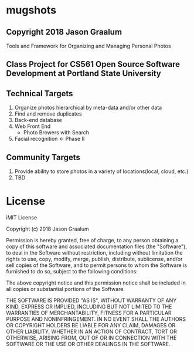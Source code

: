 # mugshots

## Copyright 2018 Jason Graalum
Tools and Framework for Organizing and Managing Personal Photos

## Class Project for CS561 Open Source Software Development at Portland State University

## Technical Targets
1. Organize photos hierarchical by meta-data and/or other data
1. Find and remove duplicates
1. Back-end database
1. Web Front End
   - Photo Browers with Search
1. Facial recognition <- Phase II

## Community Targets
1. Provide ability to store photos in a variety of locations(local, cloud, etc.)
2. TBD

# License

iMIT License

Copyright (c) 2018 Jason Graalum

Permission is hereby granted, free of charge, to any person obtaining a copy
of this software and associated documentation files (the "Software"), to deal
in the Software without restriction, including without limitation the rights
to use, copy, modify, merge, publish, distribute, sublicense, and/or sell
copies of the Software, and to permit persons to whom the Software is
furnished to do so, subject to the following conditions:

The above copyright notice and this permission notice shall be included in all
copies or substantial portions of the Software.

THE SOFTWARE IS PROVIDED "AS IS", WITHOUT WARRANTY OF ANY KIND, EXPRESS OR
IMPLIED, INCLUDING BUT NOT LIMITED TO THE WARRANTIES OF MERCHANTABILITY,
FITNESS FOR A PARTICULAR PURPOSE AND NONINFRINGEMENT. IN NO EVENT SHALL THE
AUTHORS OR COPYRIGHT HOLDERS BE LIABLE FOR ANY CLAIM, DAMAGES OR OTHER
LIABILITY, WHETHER IN AN ACTION OF CONTRACT, TORT OR OTHERWISE, ARISING FROM,
OUT OF OR IN CONNECTION WITH THE SOFTWARE OR THE USE OR OTHER DEALINGS IN THE
SOFTWARE.
